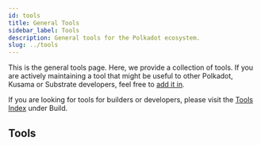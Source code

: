 ```yaml
---
id: tools
title: General Tools
sidebar_label: Tools
description: General tools for the Polkadot ecosystem.
slug: ../tools
---
```


This is the general tools page. Here, we provide a collection of tools. If you are actively maintaining a tool that might be useful to other Polkadot, Kusama or Substrate developers, feel free to [add it in](../general/contributing.md).

If you are looking for tools for builders or developers, please visit the [Tools Index](../build/build-tools-index.md) under Build.

## Tools
